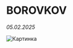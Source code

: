 # BOROVKOV
*05.02.2025*


![Картинка](https://memchik.ru//images/memes/5cd3dbdfb1c7e37f726e29b4.jpg)

